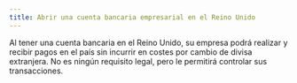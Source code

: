 ```yaml
---
title: Abrir una cuenta bancaria empresarial en el Reino Unido
---
```

Al tener una cuenta bancaria en el Reino Unido, su empresa podrá realizar y recibir pagos en el país sin incurrir en costes por cambio de divisa extranjera. No es ningún requisito legal, pero le permitirá controlar sus transacciones.

